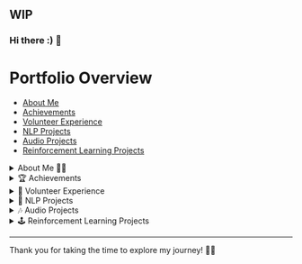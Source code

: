 ## WIP 

### Hi there :) 👋


# Portfolio Overview

- [About Me](#about-me)
- [Achievements](#achievements)
- [Volunteer Experience](#volunteer-experience)
- [NLP Projects](#nlp-projects)
- [Audio Projects](#audio-projects)
- [Reinforcement Learning Projects](#reinforcement-learning-projects)

<details>
<summary><a name="about-me"></a>About Me 🙋‍♂️</summary>

Hello there! I'm **Drishti**. With a passion for technology and a knack for problem-solving, I've delved into various projects, from Natural Language Processing to Reinforcement Learning. (WIP)

</details>

<details>
<summary><a name="achievements"></a>🏆 Achievements</summary>


- 

</details>

<details>
<summary><a name="volunteer-experience"></a>💪 Volunteer Experience</summary>



</details>

<details>
<summary><a name="nlp-projects"></a>🤖 NLP Projects</summary>

### NLP Projects

| Project Name       | Checkpoint       | Key Highlights           | Metrics                  | Blog                    | Demo                  |
|--------------------|------------------|--------------------------|--------------------------|-------------------------|-----------------------|
| Project 1          | Checkpoint 1     | Highlights of Project 1  | Metrics for Project 1    | [Blog 1 Link](#)        | [Demo 1 Link](#)      |
| Project 2          | Checkpoint 2     | Highlights of Project 2  | Metrics for Project 2    | [Blog 2 Link](#)        | [Demo 2 Link](#)      |
| Project 3          | Checkpoint 3     | Highlights of Project 3  | Metrics for Project 3    | [Blog 3 Link](#)        | [Demo 3 Link](#)      |
| Project 4          | Checkpoint 4     | Highlights of Project 4  | Metrics for Project 4    | [Blog 4 Link](#)        | [Demo 4 Link](#)      |
| Project 5          | Checkpoint 5     | Highlights of Project 5  | Metrics for Project 5    | [Blog 5 Link](#)        | [Demo 5 Link](#)      |
| Project 6          | Checkpoint 6     | Highlights of Project 6  | Metrics for Project 6    | [Blog 6 Link](#)        | [Demo 6 Link](#)      |
| Project 7          | Checkpoint 7     | Highlights of Project 7  | Metrics for Project 7    | [Blog 7 Link](#)        | [Demo 7 Link](#)      |
| Project 8          | Checkpoint 8     | Highlights of Project 8  | Metrics for Project 8    | [Blog 8 Link](#)        | [Demo 8 Link](#)      |
| Project 9          | Checkpoint 9     | Highlights of Project 9  | Metrics for Project 9    | [Blog 9 Link](#)        | [Demo 9 Link](#)      |
| Project 10         | Checkpoint 10    | Highlights of Project 10 | Metrics for Project 10   | [Blog 10 Link](#)       | [Demo 10 Link](#)     |
| Project 11         | Checkpoint 11    | Highlights of Project 11 | Metrics for Project 11   | [Blog 11 Link](#)       | [Demo 11 Link](#)     |
| Project 12         | Checkpoint 12    | Highlights of Project 12 | Metrics for Project 12   | [Blog 12 Link](#)       | [Demo 12 Link](#)     |
| Project 13         | Checkpoint 13    | Highlights of Project 13 | Metrics for Project 13   | [Blog 13 Link](#)       | [Demo 13 Link](#)     |
| Project 14         | Checkpoint 14    | Highlights of Project 14 | Metrics for Project 14   | [Blog 14 Link](#)       | [Demo 14 Link](#)     |
| Project 15         | Checkpoint 15    | Highlights of Project 15 | Metrics for Project 15   | [Blog 15 Link](#)       | [Demo 15 Link](#)     |


</details>

<details>
<summary><a name="audio-projects"></a>🎶 Audio Projects</summary>

###  Projects

| Project Name       | Checkpoint       | Key Highlights           | Metrics                  | Blog                    | Demo                  |
|--------------------|------------------|--------------------------|--------------------------|-------------------------|-----------------------|
| Project 1          | Checkpoint 1     | Highlights of Project 1  | Metrics for Project 1    | [Blog 1 Link](#)        | [Demo 1 Link](#)      |
| Project 2          | Checkpoint 2     | Highlights of Project 2  | Metrics for Project 2    | [Blog 2 Link](#)        | [Demo 2 Link](#)      |
| Project 3          | Checkpoint 3     | Highlights of Project 3  | Metrics for Project 3    | [Blog 3 Link](#)        | [Demo 3 Link](#)      |
| Project 4          | Checkpoint 4     | Highlights of Project 4  | Metrics for Project 4    | [Blog 4 Link](#)        | [Demo 4 Link](#)      |
| Project 5          | Checkpoint 5     | Highlights of Project 5  | Metrics for Project 5    | [Blog 5 Link](#)        | [Demo 5 Link](#)      |
| Project 6          | Checkpoint 6     | Highlights of Project 6  | Metrics for Project 6    | [Blog 6 Link](#)        | [Demo 6 Link](#)      |
| Project 7          | Checkpoint 7     | Highlights of Project 7  | Metrics for Project 7    | [Blog 7 Link](#)        | [Demo 7 Link](#)      |
| Project 8          | Checkpoint 8     | Highlights of Project 8  | Metrics for Project 8    | [Blog 8 Link](#)        | [Demo 8 Link](#)      |
| Project 9          | Checkpoint 9     | Highlights of Project 9  | Metrics for Project 9    | [Blog 9 Link](#)        | [Demo 9 Link](#)      |
| Project 10         | Checkpoint 10    | Highlights of Project 10 | Metrics for Project 10   | [Blog 10 Link](#)       | [Demo 10 Link](#)     |



</details>

<details>
<summary><a name="reinforcement-learning-projects"></a>🕹 Reinforcement Learning Projects</summary>

### Reinforcement Learning Projects

| Index | Environment                      | Best Checkpoint                                                                                                 | mean_reward | Demo                                                                                                                             |
|-------|----------------------------------|-----------------------------------------------------------------------------------------------------------------|-------------|----------------------------------------------------------------------------------------------------------------------------------|
| 1     | LunarLander-v2                  | [Checkpoint](https://huggingface.co/DrishtiSharma/PPO-LunarLander-v2-12M-steps-successive-training)           | 280.89      | [Demo](https://huggingface.co/DrishtiSharma/PPO-LunarLander-v2-12M-steps-successive-training/resolve/main/replay.mp4)           |
| 2     | Taxi-v3                          | [Checkpoint](https://huggingface.co/DrishtiSharma/q-Taxi-v3-100000-episodes)                                 | 4.85        | [Demo](https://huggingface.co/DrishtiSharma/q-Taxi-v3-100000-episodes/resolve/main/replay.mp4)                                 |
| 3     | SpaceInvadersNoFrameskip-v4      | [Checkpoint](https://huggingface.co/DrishtiSharma/dqn-SpaceInvadersNoFrameskip-v4-2M-steps)                  | 502.78      | [Demo](https://huggingface.co/DrishtiSharma/dqn-SpaceInvadersNoFrameskip-v4-2M-steps/resolve/main/replay.mp4)                  |
| 4     | CartPole-v1                      | [Checkpoint](https://huggingface.co/DrishtiSharma/Reinforce-CartPole-v1-10k-steps)                           | 500         | [Demo](https://huggingface.co/DrishtiSharma/Reinforce-CartPole-v1-10k-steps/resolve/main/replay.mp4)                           |
| 5     | Pixelcopter-PLE-v0               | [Checkpoint](https://huggingface.co/DrishtiSharma/Reinforce-PixelCopter-1L)                                 | 25.01       | [Demo](https://huggingface.co/DrishtiSharma/Reinforce-PixelCopter-1L/resolve/main/replay.mp4)                                 |
| 6     | PandaReachDense                  | [Checkpoint](https://huggingface.co/DrishtiSharma/a2c-PandaReachDense-v2)                                    | -1.66       | [Demo](https://huggingface.co/DrishtiSharma/a2c-PandaReachDense-v2/resolve/main/replay.mp4)                                    |
| 7     | doom_health_gathering_supreme    | [Checkpoint](https://huggingface.co/DrishtiSharma/rl_course_vizdoom_health_gathering_supreme)                 | 7.12        | [Demo](https://huggingface.co/DrishtiSharma/rl_course_vizdoom_health_gathering_supreme/resolve/main/replay.mp4)                 |
| 8     | ML-Agents-SnowballTarget         | [Checkpoint](https://huggingface.co/DrishtiSharma/ppo-SnowballTarget)                                         | 0           | Demo                                                                                                                       |
| 9     | ML-Agents-Pyramids               | [Checkpoint](https://huggingface.co/DrishtiSharma/ppo-Pyramids)                                               | 0           | Demo                                                                                                                       |
| 10    | ML-Agents-SoccerTwos             | [Checkpoint](https://huggingface.co/DrishtiSharma/SoccerTwos-numlayers-16)                                   | 0           | Demo                                                                                                                       |



</details>

---

Thank you for taking the time to explore my journey! 👨‍💻









<!--
**DrishtiShrrrma/DrishtiShrrrma** is a ✨ _special_ ✨ repository because its `README.md` (this file) appears on your GitHub profile.

Here are some ideas to get you started:

- 🔭 I’m currently working on ...
- 🌱 I’m currently learning ...
- 👯 I’m looking to collaborate on ...
- 🤔 I’m looking for help with ...
- 💬 Ask me about ...
- 📫 How to reach me: ...
- 😄 Pronouns: ...
- ⚡ Fun fact: ...
-->
